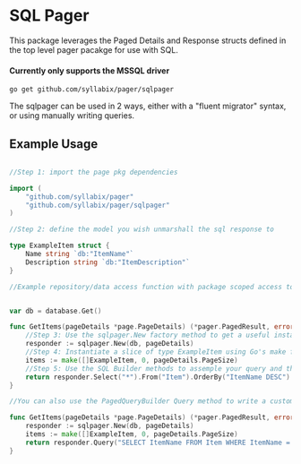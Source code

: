 # SQL Pager

This package leverages the Paged Details and Response structs defined in the top level pager pacakge for use with SQL. 

#### Currently only supports the MSSQL driver

`go get github.com/syllabix/pager/sqlpager`

The sqlpager can be used in 2 ways, either with a "fluent migrator" syntax, or using manually writing queries.

## Example Usage

```go

//Step 1: import the page pkg dependencies  

import (
    "github.com/syllabix/pager"
    "github.com/syllabix/pager/sqlpager"
)

//Step 2: define the model you wish unmarshall the sql response to

type ExampleItem struct {
    Name string `db:"ItemName"`
    Description string `db:"ItemDescription"`
}

//Example repository/data access function with package scoped access to a sqlx.DB connection pool


var db = database.Get()

func GetItems(pageDetails *page.PageDetails) (*pager.PagedResult, error) {
    //Step 3: Use the sqlpager.New factory method to get a useful instance of a PagedQueryBuilder
    responder := sqlpager.New(db, pageDetails)
    //Step 4: Instantiate a slice of type ExampleItem using Go's make func, and set length 0, and capacity the PageSize (recommended to for performance)
    items := make([]ExampleItem, 0, pageDetails.PageSize)
    //Step 5: Use the SQL Builder methods to assemple your query and then pass in a pointer to the instantiated slice from the previous line
    return responder.Select("*").From("Item").OrderBy("ItemName DESC").ToPagedResponse(&items)
}

//You can also use the PagedQueryBuilder Query method to write a custom query - and then use the requred OrderBy Method to specific order:

func GetItems(pageDetails *page.PageDetails) (*pager.PagedResult, error) {
    responder := sqlpager.New(db, pageDetails)
    items := make([]ExampleItem, 0, pageDetails.PageSize)
    return responder.Query("SELECT ItemName FROM Item WHERE ItemName = ?, "Widget").OrderBy("ItemName ASC").ToPagedResponse(&items)
} 

``` 
